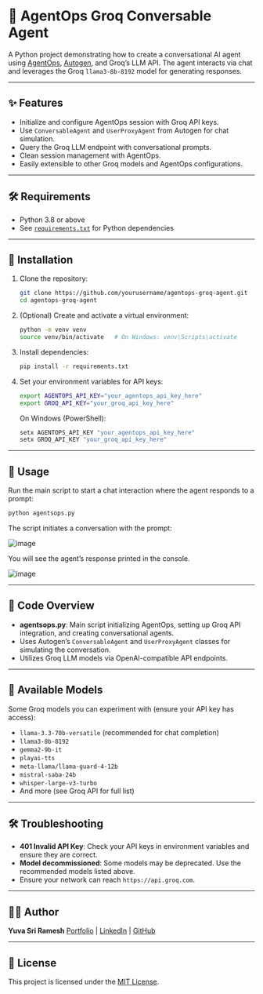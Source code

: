# 🤖 AgentOps Groq Conversable Agent

A Python project demonstrating how to create a conversational AI agent using [AgentOps](https://app.agentops.ai/), [Autogen](https://github.com/autogenai/autogen), and Groq’s LLM API. The agent interacts via chat and leverages the Groq `llama3-8b-8192` model for generating responses.

---

## ✨ Features

* Initialize and configure AgentOps session with Groq API keys.
* Use `ConversableAgent` and `UserProxyAgent` from Autogen for chat simulation.
* Query the Groq LLM endpoint with conversational prompts.
* Clean session management with AgentOps.
* Easily extensible to other Groq models and AgentOps configurations.

---

## 🛠️ Requirements

* Python 3.8 or above
* See [`requirements.txt`](./requirements.txt) for Python dependencies

---

## 🚀 Installation

1. Clone the repository:

   ```bash
   git clone https://github.com/yourusername/agentops-groq-agent.git
   cd agentops-groq-agent
   ```

2. (Optional) Create and activate a virtual environment:

   ```bash
   python -m venv venv
   source venv/bin/activate   # On Windows: venv\Scripts\activate
   ```

3. Install dependencies:

   ```bash
   pip install -r requirements.txt
   ```

4. Set your environment variables for API keys:

   ```bash
   export AGENTOPS_API_KEY="your_agentops_api_key_here"
   export GROQ_API_KEY="your_groq_api_key_here"
   ```

   On Windows (PowerShell):

   ```powershell
   setx AGENTOPS_API_KEY "your_agentops_api_key_here"
   setx GROQ_API_KEY "your_groq_api_key_here"
   ```

---

## 💬 Usage

Run the main script to start a chat interaction where the agent responds to a prompt:

```bash
python agentsops.py
```

The script initiates a conversation with the prompt:

![image](https://github.com/user-attachments/assets/387ef573-1108-476b-b627-a70adbb310ae)

You will see the agent’s response printed in the console.

![image](https://github.com/user-attachments/assets/4286a74b-7c11-4e02-ade0-a417d81aceed)

---

## 📂 Code Overview

* **agentsops.py**: Main script initializing AgentOps, setting up Groq API integration, and creating conversational agents.
* Uses Autogen’s `ConversableAgent` and `UserProxyAgent` classes for simulating the conversation.
* Utilizes Groq LLM models via OpenAI-compatible API endpoints.

---

## 🧩 Available Models

Some Groq models you can experiment with (ensure your API key has access):

* `llama-3.3-70b-versatile` (recommended for chat completion)
* `llama3-8b-8192`
* `gemma2-9b-it`
* `playai-tts`
* `meta-llama/llama-guard-4-12b`
* `mistral-saba-24b`
* `whisper-large-v3-turbo`
* And more (see Groq API for full list)

---

## 🛠️ Troubleshooting

* **401 Invalid API Key**: Check your API keys in environment variables and ensure they are correct.
* **Model decommissioned**: Some models may be deprecated. Use the recommended models listed above.
* Ensure your network can reach `https://api.groq.com`.

---


## 🧑‍💻 Author

**Yuva Sri Ramesh**
[Portfolio](https://yuva-sri-ramesh-portfolio.vercel.app) | [LinkedIn](https://www.linkedin.com/in/yuva-sri-ramesh/) | [GitHub](https://github.com/Yuva-Sri-Ramesh)

---

## 📜 License

This project is licensed under the [MIT License](LICENSE).


